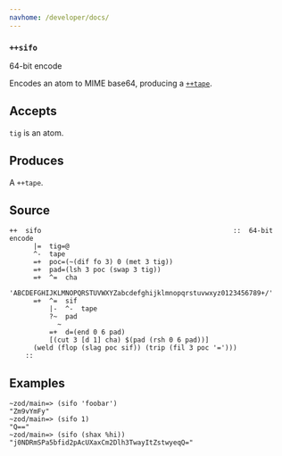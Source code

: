 ```yaml
---
navhome: /developer/docs/
---
```



### `++sifo`

64-bit encode

Encodes an atom to MIME base64, producing a [`++tape`]().

Accepts
-------

`tig` is an atom.

Produces
--------

A `++tape`.

Source
------

    ++  sifo                                                ::  64-bit encode
          |=  tig=@
          ^-  tape
          =+  poc=(~(dif fo 3) 0 (met 3 tig))
          =+  pad=(lsh 3 poc (swap 3 tig))
          =+  ^=  cha
          'ABCDEFGHIJKLMNOPQRSTUVWXYZabcdefghijklmnopqrstuvwxyz0123456789+/'
          =+  ^=  sif
              |-  ^-  tape
              ?~  pad
                ~
              =+  d=(end 0 6 pad)
              [(cut 3 [d 1] cha) $(pad (rsh 0 6 pad))]
          (weld (flop (slag poc sif)) (trip (fil 3 poc '=')))
        ::

Examples
--------

    ~zod/main=> (sifo 'foobar')
    "Zm9vYmFy"
    ~zod/main=> (sifo 1)
    "Q=="
    ~zod/main=> (sifo (shax %hi))
    "j0NDRmSPa5bfid2pAcUXaxCm2Dlh3TwayItZstwyeqQ="


